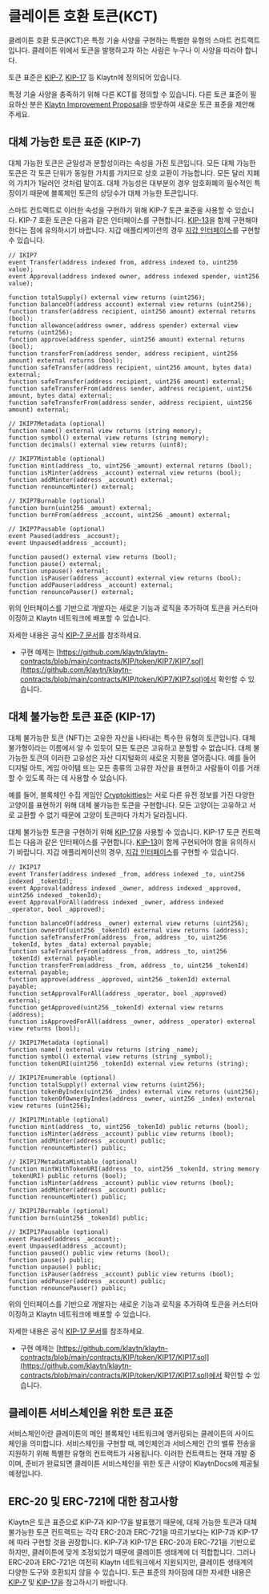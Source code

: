 # 클레이튼 호환 토큰(KCT)

클레이튼 호환 토큰(KCT)은 특정 기술 사양을 구현하는 특별한 유형의 스마트 컨트랙트입니다. 클레이튼 위에서 토큰을 발행하고자 하는 사람은 누구나 이 사양을 따라야 합니다.

토큰 표준은 [KIP-7](https://kips.klaytn.foundation/KIPs/kip-7), [KIP-17](https://kips.klaytn.foundation/KIPs/kip-17) 등 Klaytn에 정의되어 있습니다.

특정 기술 사양을 충족하기 위해 다른 KCT를 정의할 수 있습니다. 다른 토큰 표준이 필요하신 분은 [Klaytn Improvement Proposal](https://github.com/klaytn/KIPs)을 방문하여 새로운 토큰 표준을 제안해 주세요.

## 대체 가능한 토큰 표준 (KIP-7) <a id="fungible-token-standard-kip-7"></a>

대체 가능한 토큰은 균일성과 분할성이라는 속성을 가진 토큰입니다. 모든 대체 가능한 토큰은 각 토큰 단위가 동일한 가치를 가지므로 상호 교환이 가능합니다. 모든 달러 지폐의 가치가 1달러인 것처럼 말이죠. 대체 가능성은 대부분의 경우 암호화폐의 필수적인 특징이기 때문에 블록체인 토큰의 상당수가 대체 가능한 토큰입니다.

스마트 컨트랙트로 이러한 속성을 구현하기 위해 KIP-7 토큰 표준을 사용할 수 있습니다. KIP-7 호환 토큰은 다음과 같은 인터페이스를 구현합니다. [KIP-13](https://kips.klaytn.foundation/KIPs/kip-13)을 함께 구현해야 한다는 점에 유의하시기 바랍니다. 지갑 애플리케이션의 경우 [지갑 인터페이스](https://kips.klaytn.foundation/KIPs/kip-7#wallet-interface)를 구현할 수 있습니다.

```solidity
// IKIP7
event Transfer(address indexed from, address indexed to, uint256 value);
event Approval(address indexed owner, address indexed spender, uint256 value);

function totalSupply() external view returns (uint256);
function balanceOf(address account) external view returns (uint256);
function transfer(address recipient, uint256 amount) external returns (bool);
function allowance(address owner, address spender) external view returns (uint256);
function approve(address spender, uint256 amount) external returns (bool);
function transferFrom(address sender, address recipient, uint256 amount) external returns (bool);
function safeTransfer(address recipient, uint256 amount, bytes data) external;
function safeTransfer(address recipient, uint256 amount) external;
function safeTransferFrom(address sender, address recipient, uint256 amount, bytes data) external;
function safeTransferFrom(address sender, address recipient, uint256 amount) external;

// IKIP7Metadata (optional)
function name() external view returns (string memory);
function symbol() external view returns (string memory);
function decimals() external view returns (uint8);

// IKIP7Mintable (optional)
function mint(address _to, uint256 _amount) external returns (bool);
function isMinter(address _account) external view returns (bool);
function addMinter(address _account) external;
function renounceMinter() external;

// IKIP7Burnable (optional)
function burn(uint256 _amount) external;
function burnFrom(address _account, uint256 _amount) external;

// IKIP7Pausable (optional)
event Paused(address _account);
event Unpaused(address _account);

function paused() external view returns (bool);
function pause() external;
function unpause() external;
function isPauser(address _account) external view returns (bool);
function addPauser(address _account) external;
function renouncePauser() external;
```

위의 인터페이스를 기반으로 개발자는 새로운 기능과 로직을 추가하여 토큰을 커스터마이징하고 Klaytn 네트워크에 배포할 수 있습니다.

자세한 내용은 공식 [KIP-7 문서](https://kips.klaytn.foundation/KIPs/kip-7)를 참조하세요.

- 구현 예제는 [https://github.com/klaytn/klaytn-contracts/blob/main/contracts/KIP/token/KIP7/KIP7.sol](https://github.com/klaytn/klaytn-contracts/blob/main/contracts/KIP/token/KIP7/KIP7.sol)에서 확인할 수 있습니다.

## 대체 불가능한 토큰 표준 (KIP-17) <a id="non-fungible-token-standard-kip-17"></a>

대체 불가능한 토큰 (NFT)는 고유한 자산을 나타내는 특수한 유형의 토큰입니다. 대체불가형이라는 이름에서 알 수 있듯이 모든 토큰은 고유하고 분할할 수 없습니다. 대체 불가능한 토큰의 이러한 고유성은 자산 디지털화의 새로운 지평을 열어줍니다. 예를 들어 디지털 아트, 게임 아이템 또는 모든 종류의 고유한 자산을 표현하고 사람들이 이를 거래할 수 있도록 하는 데 사용할 수 있습니다.

예를 들어, 블록체인 수집 게임인 [Cryptokitties](https://www.cryptokitties.co/)는 서로 다른 유전 정보를 가진 다양한 고양이를 표현하기 위해 대체 불가능한 토큰을 구현합니다. 모든 고양이는 고유하고 서로 교환할 수 없기 때문에 고양이 토큰마다 가치가 달라집니다.

대체 불가능한 토큰을 구현하기 위해 [KIP-17](https://kips.klaytn.foundation/KIPs/kip-17)을 사용할 수 있습니다. KIP-17 토큰 컨트랙트는 다음과 같은 인터페이스를 구현합니다. [KIP-13](https://kips.klaytn.foundation/KIPs/kip-13)이 함께 구현되어야 함을 유의하시기 바랍니다. 지갑 애플리케이션의 경우, [지갑 인터페이스](https://kips.klaytn.foundation/KIPs/kip-17#wallet-interface)를 구현할 수 있습니다.

```solidity
// IKIP17
event Transfer(address indexed _from, address indexed _to, uint256 indexed _tokenId);
event Approval(address indexed _owner, address indexed _approved, uint256 indexed _tokenId);
event ApprovalForAll(address indexed _owner, address indexed _operator, bool _approved);

function balanceOf(address _owner) external view returns (uint256);
function ownerOf(uint256 _tokenId) external view returns (address);
function safeTransferFrom(address _from, address _to, uint256 _tokenId, bytes _data) external payable;
function safeTransferFrom(address _from, address _to, uint256 _tokenId) external payable;
function transferFrom(address _from, address _to, uint256 _tokenId) external payable;
function approve(address _approved, uint256 _tokenId) external payable;
function setApprovalForAll(address _operator, bool _approved) external;
function getApproved(uint256 _tokenId) external view returns (address);
function isApprovedForAll(address _owner, address _operator) external view returns (bool);

// IKIP17Metadata (optional)
function name() external view returns (string _name);
function symbol() external view returns (string _symbol);
function tokenURI(uint256 _tokenId) external view returns (string);

// IKIP17Enumerable (optional)
function totalSupply() external view returns (uint256);
function tokenByIndex(uint256 _index) external view returns (uint256);
function tokenOfOwnerByIndex(address _owner, uint256 _index) external view returns (uint256);

// IKIP17Mintable (optional)
function mint(address _to, uint256 _tokenId) public returns (bool);
function isMinter(address _account) public view returns (bool);
function addMinter(address _account) public;
function renounceMinter() public;

// IKIP17MetadataMintable (optional)
function mintWithTokenURI(address _to, uint256 _tokenId, string memory _tokenURI) public returns (bool);
function isMinter(address _account) public view returns (bool);
function addMinter(address _account) public;
function renounceMinter() public;

// IKIP17Burnable (optional)
function burn(uint256 _tokenId) public;

// IKIP17Pausable (optional)
event Paused(address _account);
event Unpaused(address _account);
function paused() public view returns (bool);
function pause() public;
function unpause() public;
function isPauser(address _account) public view returns (bool);
function addPauser(address _account) public;
function renouncePauser() public;
```

위의 인터페이스를 기반으로 개발자는 새로운 기능과 로직을 추가하여 토큰을 커스터마이징하고 Klaytn 네트워크에 배포할 수 있습니다.

자세한 내용은 공식 [KIP-17 문서](https://kips.klaytn.foundation/KIPs/kip-17)를 참조하세요.

- 구현 예제는 [https://github.com/klaytn/klaytn-contracts/blob/main/contracts/KIP/token/KIP17/KIP17.sol](https://github.com/klaytn/klaytn-contracts/blob/main/contracts/KIP/token/KIP17/KIP17.sol)에서 확인할 수 있습니다.

## 클레이튼 서비스체인을 위한 토큰 표준 <a id="token-standards-for-klaytn-service-chain"></a>

서비스체인이란 클레이튼의 메인 블록체인 네트워크에 앵커링되는 클레이튼의 사이드체인을 의미합니다. 서비스체인을 구현할 때, 메인체인과 서비스체인 간의 밸류 전송을 지원하기 위해 특별한 유형의 컨트랙트가 사용됩니다. 이러한 컨트랙트는 현재 개발 중이며, 준비가 완료되면 클레이튼 서비스체인을 위한 토큰 사양이 KlaytnDocs에 제공될 예정입니다.

## ERC-20 및 ERC-721에 대한 참고사항 <a id="notes-on-erc-20-and-erc-721"></a>

Klaytn은 토큰 표준으로 KIP-7과 KIP-17을 발표했기 때문에, 대체 가능한 토큰과 대체 불가능한 토큰 컨트랙트는 각각 ERC-20과 ERC-721을 따르기보다는 KIP-7과 KIP-17에 따라 구현할 것을 권장합니다.
KIP-7과 KIP-17은 ERC-20과 ERC-721을 기반으로 하지만, 클레이튼에 맞게 조정되었기 때문에 클레이튼 생태계에 더 적합합니다. 그러나 ERC-20과 ERC-721은 여전히 Klaytn 네트워크에서 지원되지만, 클레이튼 생태계의 다양한 도구와 호환되지 않을 수 있습니다.
토큰 표준의 차이점에 대한 자세한 내용은 [KIP-7](https://kips.klaytn.foundation/KIPs/kip-7#differences-with-erc-20) 및 [KIP-17](https://kips.klaytn.foundation/KIPs/kip-17#differences-from-erc-721)을 참고하시기 바랍니다.
